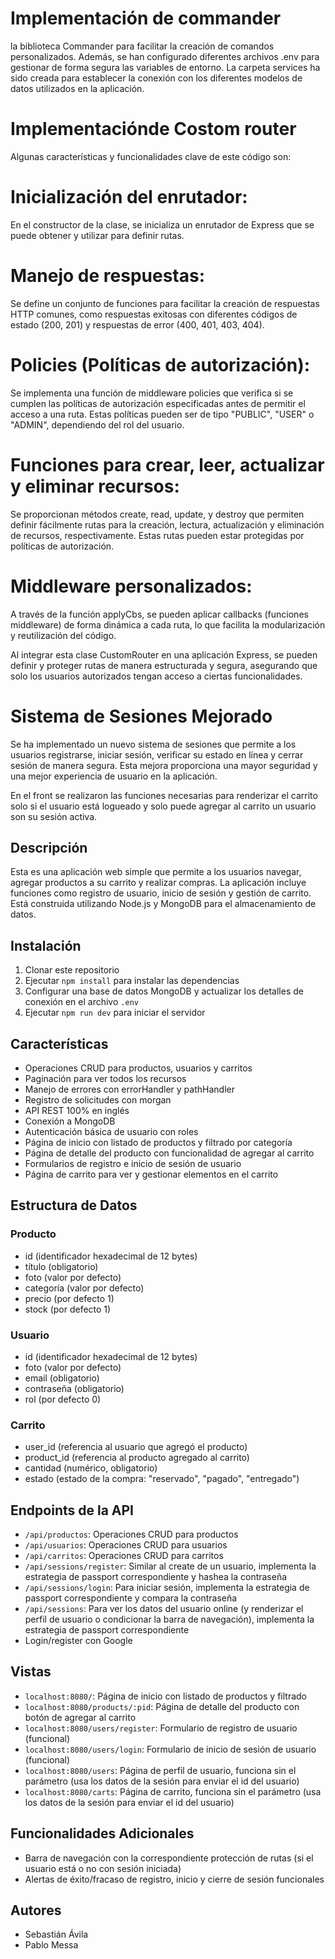 
# Implementación de commander 
 la biblioteca Commander para facilitar la creación de comandos personalizados. Además, se han configurado diferentes archivos .env para gestionar de forma segura las variables de entorno. La carpeta services ha sido creada para establecer la conexión con los diferentes modelos de datos utilizados en la aplicación. 


# Implementaciónde Costom router
Algunas características y funcionalidades clave de este código son:

# Inicialización del enrutador: 
En el constructor de la clase, se inicializa un enrutador de Express que se puede obtener y utilizar para definir rutas.

# Manejo de respuestas: 
Se define un conjunto de funciones para facilitar la creación de respuestas HTTP comunes, como respuestas exitosas con diferentes códigos de estado (200, 201) y respuestas de error (400, 401, 403, 404).

# Policies (Políticas de autorización): 
Se implementa una función de middleware policies que verifica si se cumplen las políticas de autorización especificadas antes de permitir el acceso a una ruta. Estas políticas pueden ser de tipo "PUBLIC", "USER" o "ADMIN", dependiendo del rol del usuario.

# Funciones para crear, leer, actualizar y eliminar recursos: 
Se proporcionan métodos create, read, update, y destroy que permiten definir fácilmente rutas para la creación, lectura, actualización y eliminación de recursos, respectivamente. Estas rutas pueden estar protegidas por políticas de autorización.

# Middleware personalizados: 
A través de la función applyCbs, se pueden aplicar callbacks (funciones middleware) de forma dinámica a cada ruta, lo que facilita la modularización y reutilización del código.

Al integrar esta clase CustomRouter en una aplicación Express, se pueden definir y proteger rutas de manera estructurada y segura, asegurando que solo los usuarios autorizados tengan acceso a ciertas funcionalidades.

# Sistema de Sesiones Mejorado

Se ha implementado un nuevo sistema de sesiones que permite a los usuarios registrarse, iniciar sesión, verificar su estado en línea y cerrar sesión de manera segura. Esta mejora proporciona una mayor seguridad y una mejor experiencia de usuario en la aplicación.

En el front se realizaron las funciones necesarias para renderizar el carrito solo si el usuario está  logueado y solo puede agregar al carrito un usuario son su sesión activa.

## Descripción
Esta es una aplicación web simple que permite a los usuarios navegar, agregar productos a su carrito y realizar compras. La aplicación incluye funciones como registro de usuario, inicio de sesión y gestión de carrito. Está construida utilizando Node.js y MongoDB para el almacenamiento de datos.

## Instalación
1. Clonar este repositorio
2. Ejecutar `npm install` para instalar las dependencias
3. Configurar una base de datos MongoDB y actualizar los detalles de conexión en el archivo `.env`
4. Ejecutar `npm run dev` para iniciar el servidor

## Características
- Operaciones CRUD para productos, usuarios y carritos
- Paginación para ver todos los recursos
- Manejo de errores con errorHandler y pathHandler
- Registro de solicitudes con morgan
- API REST 100% en inglés
- Conexión a MongoDB
- Autenticación básica de usuario con roles
- Página de inicio con listado de productos y filtrado por categoría
- Página de detalle del producto con funcionalidad de agregar al carrito
- Formularios de registro e inicio de sesión de usuario
- Página de carrito para ver y gestionar elementos en el carrito

## Estructura de Datos
### Producto
- id (identificador hexadecimal de 12 bytes)
- título (obligatorio)
- foto (valor por defecto)
- categoría (valor por defecto)
- precio (por defecto 1)
- stock (por defecto 1)

### Usuario
- id (identificador hexadecimal de 12 bytes)
- foto (valor por defecto)
- email (obligatorio)
- contraseña (obligatorio)
- rol (por defecto 0)

### Carrito
- user_id (referencia al usuario que agregó el producto)
- product_id (referencia al producto agregado al carrito)
- cantidad (numérico, obligatorio)
- estado (estado de la compra: "reservado", "pagado", "entregado")

## Endpoints de la API
- `/api/productos`: Operaciones CRUD para productos
- `/api/usuarios`: Operaciones CRUD para usuarios
- `/api/carritos`: Operaciones CRUD para carritos
- `/api/sessions/register`: Similar al create de un usuario, implementa la estrategia de passport correspondiente y hashea la contraseña
- `/api/sessions/login`: Para iniciar sesión, implementa la estrategia de passport correspondiente y compara la contraseña
- `/api/sessions`: Para ver los datos del usuario online (y renderizar el perfil de usuario o condicionar la barra de navegación), implementa la estrategia de passport correspondiente
- Login/register con Google

## Vistas
- `localhost:8080/`: Página de inicio con listado de productos y filtrado
- `localhost:8080/products/:pid`: Página de detalle del producto con botón de agregar al carrito
- `localhost:8080/users/register`: Formulario de registro de usuario (funcional)
- `localhost:8080/users/login`: Formulario de inicio de sesión de usuario (funcional)
- `localhost:8080/users`: Página de perfil de usuario, funciona sin el parámetro (usa los datos de la sesión para enviar el id del usuario)
- `localhost:8080/carts`: Página de carrito, funciona sin el parámetro (usa los datos de la sesión para enviar el id del usuario)

## Funcionalidades Adicionales
- Barra de navegación con la correspondiente protección de rutas (si el usuario está o no con sesión iniciada)
- Alertas de éxito/fracaso de registro, inicio y cierre de sesión funcionales

## Autores
- Sebastián Ávila 
- Pablo Messa



